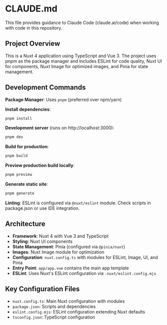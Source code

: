 # CLAUDE.md

This file provides guidance to Claude Code (claude.ai/code) when working with code in this repository.

## Project Overview

This is a Nuxt 4 application using TypeScript and Vue 3. The project uses pnpm as the package manager and includes ESLint for code quality, Nuxt UI for components, Nuxt Image for optimized images, and Pinia for state management.

## Development Commands

**Package Manager**: Uses `pnpm` (preferred over npm/yarn)

**Install dependencies**:
```bash
pnpm install
```

**Development server** (runs on http://localhost:3000):
```bash
pnpm dev
```

**Build for production**:
```bash
pnpm build
```

**Preview production build locally**:
```bash
pnpm preview
```

**Generate static site**:
```bash
pnpm generate
```

**Linting**:
ESLint is configured via `@nuxt/eslint` module. Check scripts in package.json or use IDE integration.

## Architecture

- **Framework**: Nuxt 4 with Vue 3 and TypeScript
- **Styling**: Nuxt UI components
- **State Management**: Pinia (configured via `@pinia/nuxt`)
- **Images**: Nuxt Image module for optimization
- **Configuration**: `nuxt.config.ts` with modules for ESLint, Image, UI, and Pinia
- **Entry Point**: `app/app.vue` contains the main app template
- **ESLint**: Uses Nuxt's ESLint configuration via `.nuxt/eslint.config.mjs`

## Key Configuration Files

- `nuxt.config.ts`: Main Nuxt configuration with modules
- `package.json`: Scripts and dependencies
- `eslint.config.mjs`: ESLint configuration extending Nuxt defaults
- `tsconfig.json`: TypeScript configuration